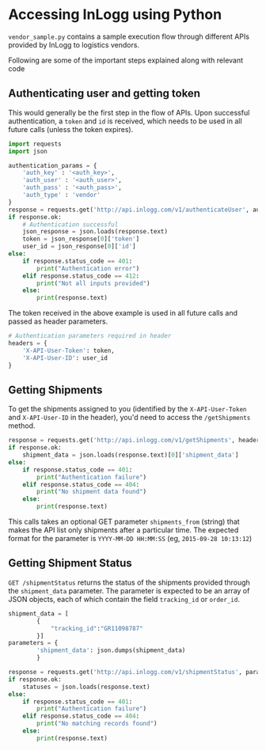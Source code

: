 # Accessing InLogg using Python

`vendor_sample.py` contains a sample execution flow through different APIs provided 
by InLogg to logistics vendors.

Following are some of the important steps explained along with relevant code

## Authenticating user and getting token


This would generally be the first step in the flow of APIs. Upon successful 
authentication, a `token` and `id` is received, which needs to be used in all
future calls (unless the token expires).

```python
import requests 
import json

authentication_params = {
    'auth_key' : '<auth_key>',
    'auth_user' : '<auth_user>',
    'auth_pass' : '<auth_pass>',
    'auth_type' : 'vendor'
}
response = requests.get('http://api.inlogg.com/v1/authenticateUser', authentication_params)
if response.ok:
    # Authentication successful
    json_response = json.loads(response.text)
    token = json_response[0]['token']
    user_id = json_response[0]['id']
else:
    if response.status_code == 401:
        print("Authentication error")
    elif response.status_code == 412:
        print("Not all inputs provided")
    else: 
        print(response.text)

```

The token received in the above example is used in all future calls and passed as header parameters.

```python
# Authentication parameters required in header
headers = {
    'X-API-User-Token': token,
    'X-API-User-ID': user_id
}
```

## Getting Shipments

To get the shipments assigned to you (identified by the `X-API-User-Token` and `X-API-User-ID` in the header), you'd need to access the `/getShipments` method. 

```python
response = requests.get('http://api.inlogg.com/v1/getShipments', headers=headers)
if response.ok:
    shipment_data = json.loads(response.text)[0]['shipment_data']
else:
    if response.status_code == 401:
        print("Authentication failure")
    elif response.status_code == 404:
        print("No shipment data found")
    else:
        print(response.text)
```

This calls takes an optional GET parameter `shipments_from` (string) that makes the API list only shipments after a particular time. The expected format for the parameter is `YYYY-MM-DD HH:MM:SS` (eg, `2015-09-28 10:13:12`)

## Getting Shipment Status

`GET /shipmentStatus` returns the status of the shipments provided through the `shipment_data` parameter. The parameter is expected to be an array of JSON objects, each of which contain the field `tracking_id` or `order_id`.

```python
shipment_data = [
        {
            "tracking_id":"GR11098787"
        }]
parameters = {
        'shipment_data': json.dumps(shipment_data) 
        }

response = requests.get('http://api.inlogg.com/v1/shipmentStatus', parameters, headers=headers)
if response.ok:
    statuses = json.loads(response.text)
else:
    if response.status_code == 401:
        print("Authentication failure")
    elif response.status_code == 404:
        print("No matching records found")
    else:
        print(response.text)
```